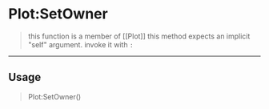 # Plot:SetOwner
> this function is a member of [[Plot]]
> this method expects an implicit "self" argument. invoke it with `:`
-----
## Usage
> Plot:SetOwner()

